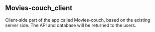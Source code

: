 ## Movies-couch_client
Client-side part of the app called Movies-couch, based on the existing server side.
The API and database will be returned to the users. 

